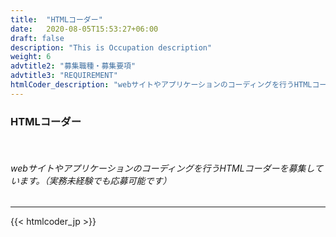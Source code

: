 ```yaml
---
title:  "HTMLコーダー"
date:   2020-08-05T15:53:27+06:00
draft: false
description: "This is Occupation description"
weight: 6
advtitle2: "募集職種・募集要項"
advtitle3: "REQUIREMENT"
htmlCoder_description: "webサイトやアプリケーションのコーディングを行うHTMLコーダーを募集しています。（実務未経験でも応募可能です）"
---
```


### **HTMLコーダー**
&nbsp;
###### webサイトやアプリケーションのコーディングを行うHTMLコーダーを募集しています。（実務未経験でも応募可能です）
---
{{< htmlcoder_jp >}}